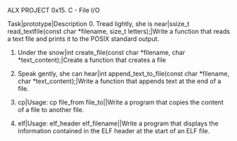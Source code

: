 ALX PROJECT
0x15. C - File I/O


Task|prototype|Description
0. Tread lightly, she is near|ssize_t read_textfile(const char *filename, size_t letters);|Write a function that reads a text file and prints it to the POSIX standard output.

1. Under the snow|int create_file(const char *filename, char *text_content);|Create a function that creates a file

2. Speak gently, she can hear|int append_text_to_file(const char *filename, char *text_content);|Write a function that appends text at the end of a file.

3. cp|Usage: cp file_from file_to||Write a program that copies the content of a file to another file.

4. elf|Usage: elf_header elf_filename||Write a program that displays the information contained in the ELF header at the start of an ELF file.
